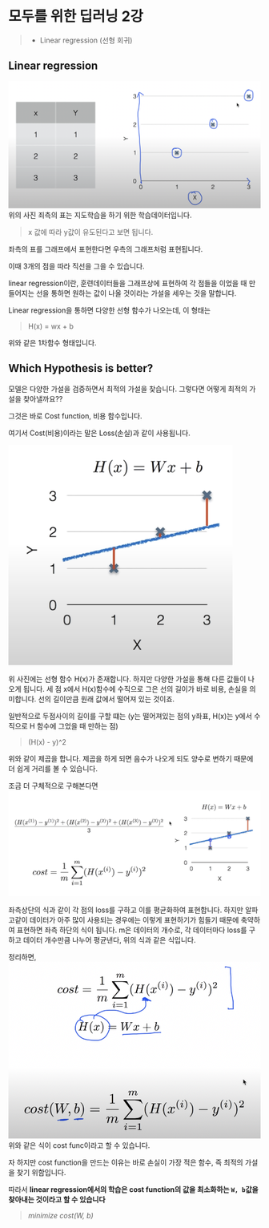# 모두를 위한 딥러닝 2강

> -   Linear regression (선형 회귀)

## Linear regression

![lrimg](./images/lrimg.png)
위의 사진 죄측의 표는 지도학습을 하기 위한 학습데이터입니다.

> x 값에 따라 y값이 유도된다고 보면 됩니다.

좌측의 표를 그래프에서 표현한다면 우측의 그래프처럼 표현됩니다.

이때 3개의 점을 따라 직선을 그을 수 있습니다.

linear regression이란, 훈련데이터들을 그래프상에 표현하여 각 점들을 이었을 때 만들어지는 선을 통하면 원하는 값이 나올 것이라는 가설을 세우는 것을 말합니다.

Linear regression을 통하면 다양한 선형 함수가 나오는데, 이 형태는

> H(x) = wx + b

위와 같은 1차함수 형태입니다.

## Which Hypothesis is better?

모델은 다양한 가설을 검증하면서 최적의 가설을 찾습니다.
그렇다면 어떻게 최적의 가설을 찾아낼까요??

그것은 바로 Cost function, 비용 함수입니다.

여기서 Cost(비용)이라는 말은 Loss(손실)과 같이 사용됩니다.

![costfunc](./images/costfunc.png)

위 사진에는 선형 함수 H(x)가 존재합니다.
하지만 다양한 가설을 통해 다른 값들이 나오게 됩니다.
세 점 x에서 H(x)함수에 수직으로 그은 선의 길이가 바로 비용, 손실을 의미합니다.
선의 길이만큼 원래 값에서 떨어져 있는 것이죠.

일반적으로 두점사이의 길이를 구할 떄는 (y는 떨어져있는 점의 y좌표, H(x)는 y에서 수직으로 H 함수에 그었을 때 만하는 점)

> (H(x) - y)^2

위와 같이 제곱을 합니다.
제곱을 하게 되면 음수가 나오게 되도 양수로 변하기 때문에 더 쉽게 거리를 볼 수 있습니다.

조금 더 구체적으로 구해본다면
![costfunc2](./images/costfunc2.png)

좌측상단의 식과 같이 각 점의 loss를 구하고 이를 평균화하여 표현합니다.
하지만 알파고같이 데이터가 아주 많이 사용되는 경우에는 이렇게 표현하기가 힘들기 때문에 축약하여 표현하면 좌측 하단의 식이 됩니다.
m은 데이터의 개수로, 각 데이터마다 loss를 구하고 데이터 개수만큼 나누어 평균낸다, 위의 식과 같은 식입니다.

정리하면,
![costfunc3](./images/costfunc3.png)
위와 같은 식이 cost func이라고 할 수 있습니다.

자 하지만 cost function을 만드는 이유는 바로 손실이 가장 적은 함수, 즉 최적의 가설을 찾기 위함입니다.

따라서 **linear regression에서의 학습은 cost function의 값을 최소화하는 `W, b`값을 찾아내는 것이라고 할 수 있습니다**

> _minimize cost(W, b)_
